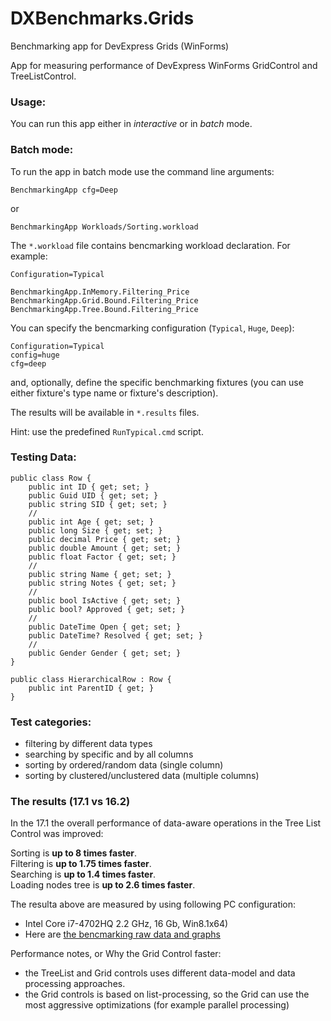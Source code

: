 # DXBenchmarks.Grids
Benchmarking app for DevExpress Grids (WinForms)

App for measuring performance of DevExpress WinForms GridControl and TreeListControl.

### Usage:

You can run this app either in *interactive* or in *batch* mode. 

### Batch mode:

To run the app in batch mode use the command line arguments:

    BenchmarkingApp cfg=Deep

or

    BenchmarkingApp Workloads/Sorting.workload

The `*.workload` file contains bencmarking workload declaration. For example:

    Configuration=Typical

    BenchmarkingApp.InMemory.Filtering_Price
    BenchmarkingApp.Grid.Bound.Filtering_Price
    BenchmarkingApp.Tree.Bound.Filtering_Price


You can specify the bencmarking configuration (`Typical`, `Huge`, `Deep`):

    Configuration=Typical
    config=huge
    cfg=deep

and, optionally, define the specific benchmarking fixtures (you can use either fixture's
type name or fixture's description).

The results will be available in `*.results` files.

Hint: use the predefined `RunTypical.cmd` script.

### Testing Data:

    public class Row {
        public int ID { get; set; }
        public Guid UID { get; set; }
        public string SID { get; set; }
        //
        public int Age { get; set; }
        public long Size { get; set; }
        public decimal Price { get; set; }
        public double Amount { get; set; }
        public float Factor { get; set; }
        //
        public string Name { get; set; }
        public string Notes { get; set; }
        //
        public bool IsActive { get; set; }
        public bool? Approved { get; set; }
        //
        public DateTime Open { get; set; }
        public DateTime? Resolved { get; set; }
        //
        public Gender Gender { get; set; }
    }

    public class HierarchicalRow : Row {
        public int ParentID { get; }
    }

### Test categories:
 - filtering by different data types
 - searching by specific and by all columns
 - sorting by ordered/random data (single column)
 - sorting by clustered/unclustered data (multiple columns)

### The results (17.1 vs 16.2)

In the 17.1 the overall performance of data-aware operations in the Tree List Control was improved:

Sorting is **up to 8 times faster**.  
Filtering is **up to 1.75 times faster**.  
Searching is **up to 1.4 times faster**.  
Loading nodes tree is **up to 2.6 times faster**.  

The resulta above are measured by using following PC configuration:
 - Intel Core i7-4702HQ 2.2 GHz, 16 Gb, Win8.1x64)
 - Here are [the bencmarking raw data and graphs](https://goo.gl/zCM6zT)

Performance notes, or Why the Grid Control faster:  
 - the TreeList and Grid controls uses different data-model and data processing approaches.
 - the Grid controls is based on list-processing, so the Grid can use the most aggressive optimizations (for example parallel processing)
